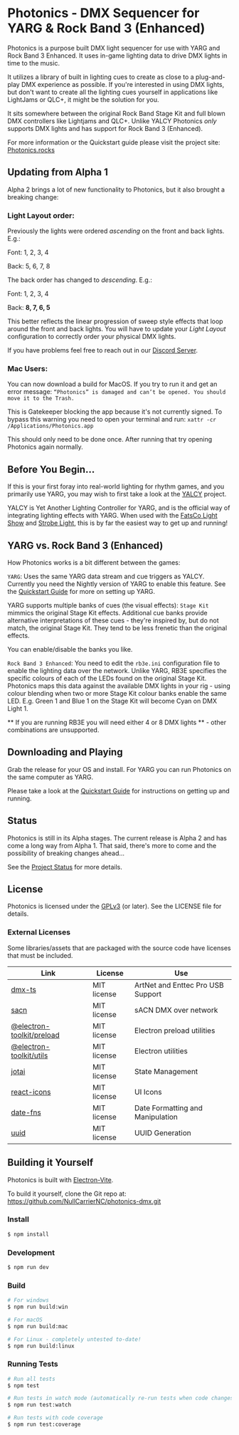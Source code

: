 # Photonics - DMX Sequencer for YARG & Rock Band 3 (Enhanced)

Photonics is a purpose built DMX light sequencer for use with YARG and Rock Band 3 Enhanced. 
It uses in-game lighting data to drive DMX lights in time to the music.

It utilizes a library of built in lighting cues to create as close to a plug-and-play DMX experience as possible. 
If you're interested in using DMX lights, but don't want to create all the lighting cues yourself in applications 
like LightJams or QLC+, it might be the solution for you.

It sits somewhere between the original Rock Band Stage Kit and full blown DMX controllers like Lightjams and QLC+. 
Unlike YALCY Photonics *only* supports DMX lights and has support for Rock Band 3 (Enhanced).

For more information or the Quickstart guide please visit the project site: [Photonics.rocks](https://photonics.rocks)


## Updating from Alpha 1

Alpha 2 brings a lot of new functionality to Photonics, but it also brought a breaking change:

### Light Layout order: 

Previously the lights were ordered _ascending_ on the front and back lights. E.g.:

Font: 1, 2, 3, 4

Back: 5, 6, 7, 8


The back order has changed to _descending_. E.g.: 

Font: 1, 2, 3, 4

Back: **8, 7, 6, 5**


This better reflects the linear progression of sweep style effects that loop around the front and back lights.
You will have to update your _Light Layout_ configuration to correctly order your physical DMX lights.

If you have problems feel free to reach out in our [Discord Server](https://discord.gg/2Vyqc2hYcK).


### Mac Users:

You can now download a build for MacOS. If you try to run it and get an error message: 
`“Photonics” is damaged and can’t be opened. You should move it to the Trash.`

This is Gatekeeper blocking the app because it's not currently signed. To bypass this warning you need to open your terminal and run:
`xattr -cr /Applications/Photonics.app`

This should only need to be done once. After running that try opening Photonics again normally.



## Before You Begin…

If this is your first foray into real-world lighting for rhythm games, and you primarily use YARG, 
you may wish to first take a look at the [YALCY](https://github.com/YARC-Official/YALCY) project.

YALCY is Yet Another Lighting Controller for YARG, and is the official way of integrating lighting effects with YARG. 
When used with the [FatsCo Light Show](https://www.ebay.ca/itm/116393720295) and [Strobe Light](https://www.ebay.ca/itm/116073118989), 
this is by far the easiest way to get up and running!


## YARG vs. Rock Band 3 (Enhanced)

How Photonics works is a bit different between the games:

`YARG`: Uses the same YARG data stream and cue triggers as YALCY. Currently you need the Nightly version of YARG to enable this feature. 
See the [Quickstart Guide](https://photonics.rocks/quickstart-guide/) for more on setting up YARG.

YARG supports multiple banks of cues (the visual effects): `Stage Kit` mimmics the original Stage Kit effects. Additional cue banks provide 
alternative interpretations of these cues - they're inspired by, but do not match, the original Stage Kit. They tend to be less frenetic 
than the original effects.

You can enable/disable the banks you like.



`Rock Band 3 Enhanced`: You need to edit the `rb3e.ini` configuration file to enable the lighting data over the network. Unlike YARG, RB3E 
specifies the specific colours of each of the LEDs found on the original Stage Kit. Photonics maps this data against the available DMX lights 
in your rig - using colour blending when two or more Stage Kit colour banks enable the same LED. E.g. Green 1 and Blue 1 on the Stage Kit 
will become Cyan on DMX Light 1.

** If you are running RB3E you will need either 4 or 8 DMX lights ** - other combinations are unsupported.



## Downloading and Playing

Grab the release for your OS and install. For YARG you can run Photonics on the same computer as YARG. 

Please take a look at the [Quickstart Guide](https://photonics.rocks/quickstart-guide/) for instructions on getting up and running.


## Status

Photonics is still in its Alpha stages. The current release is Alpha 2 and has come a long way from Alpha 1. 
That said, there's more to come and the possibility of breaking changes ahead...

See the [Project Status](https://photonics.rocks/project-status/) for more details.



## License

Photonics is licensed under the [GPLv3](https://www.gnu.org/licenses/gpl-3.0.en.html) (or later). See the LICENSE file for details.


### External Licenses

Some libraries/assets that are packaged with the source code have licenses that must be included.

| Link        | License     | Use         |
| ----------- | ----------- | ----------- |
| [dmx-ts](https://github.com/node-dmx/dmx-ts)   | MIT license | ArtNet and Enttec Pro USB Support |
| [sacn](https://github.com/node-dmx/sacn)   | MIT license | sACN DMX over network |
| [@electron-toolkit/preload](https://github.com/alex8088/electron-toolkit)   | MIT license | Electron preload utilities |
| [@electron-toolkit/utils](https://github.com/alex8088/electron-toolkit)   | MIT license | Electron utilities |
| [jotai](https://github.com/pmndrs/jotai)   | MIT license | State Management |
| [react-icons](https://github.com/react-icons/react-icons)   | MIT license | UI Icons |
| [date-fns](https://github.com/date-fns/date-fns)   | MIT license | Date Formatting and Manipulation |
| [uuid](https://github.com/uuidjs/uuid)   | MIT license | UUID Generation |



## Building it Yourself

Photonics is built with [Electron-Vite](https://electron-vite.org/). 

To build it yourself, clone the Git repo at: https://github.com/NullCarrierNC/photonics-dmx.git


### Install

```bash
$ npm install
```

### Development

```bash
$ npm run dev
```

### Build

```bash
# For windows
$ npm run build:win

# For macOS
$ npm run build:mac

# For Linux - completely untested to-date!
$ npm run build:linux
```

### Running Tests

```bash
# Run all tests
$ npm test

# Run tests in watch mode (automatically re-run tests when code changes)
$ npm run test:watch

# Run tests with code coverage
$ npm run test:coverage
```
